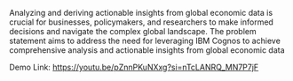 Analyzing and deriving actionable insights from global economic data is crucial for businesses, policymakers, and researchers
to make informed decisions and navigate the complex global landscape. The problem statement aims to address the need for leveraging IBM
Cognos to achieve comprehensive analysis and actionable insights from global economic data

Demo Link: https://youtu.be/pZnnPKuNXxg?si=nTcLANRQ_MN7P7jF
